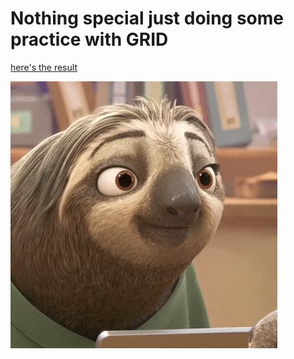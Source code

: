 # Nothing special just doing some practice with GRID 
<a href="https://leofountas.github.io/gridtraining/">here's the result</a>  

<img src="images\3NtY188QaxDdC.webp">